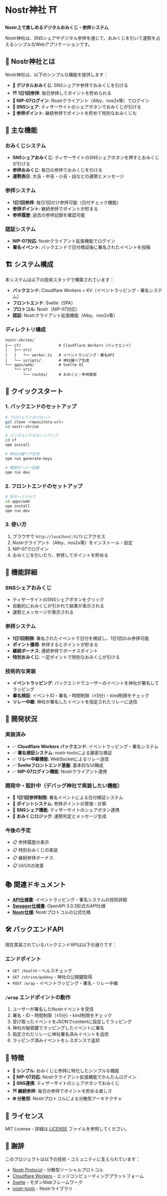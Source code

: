 # Nostr神社 ⛩️

**Nostr上で楽しめるデジタルおみくじ・参拝システム**

Nostr神社は、SNSシェアやデジタル参拝を通じて、おみくじを引いて運勢を占えるシンプルなWebアプリケーションです。

## 🌸 Nostr神社とは

Nostr神社は、以下のシンプルな機能を提供します：

- **🎲 デジタルおみくじ**: SNSシェアや参拝でおみくじを引ける
- **⛩️ 1日1回参拝**: 毎日参拝してポイントを貯められる
- **🔐 NIP-07ログイン**: Nostrクライアント（Alby、nos2x等）でログイン
- **📱 SNSシェア**: ティザーサイトのシェアボタンでおみくじが引ける
- **💎 参拝ポイント**: 継続参拝でポイントを貯めて特別なおみくじも

## 🎯 主な機能

### おみくじシステム
- **SNSシェアおみくじ**: ティザーサイトのSNSシェアボタンを押すとおみくじが引ける
- **参拝おみくじ**: 毎日の参拝でおみくじを引ける
- **運勢表示**: 大吉・中吉・小吉・凶などの運勢とメッセージ

### 参拝システム
- **1日1回参拝**: 毎日1回だけ参拝可能（日付チェック機能）
- **参拝ポイント**: 継続参拝でポイントが貯まる
- **参拝履歴**: 過去の参拝記録を確認可能

### 認証システム
- **NIP-07対応**: Nostrクライアント拡張機能でログイン
- **署名イベント**: バックエンドで日付検証後に署名されたイベントを投稿

## 🏗️ システム構成

本システムは以下の技術スタックで構築されています：

- **バックエンド**: Cloudflare Workers + KV（イベントラッピング・署名システム）
- **フロントエンド**: Svelte（SPA）
- **プロトコル**: Nostr（NIP-07対応）
- **認証**: Nostrクライアント拡張機能（Alby、nos2x等）

### ディレクトリ構成
```
nostr-shrine/
├── cf/                 # Cloudflare Workers（バックエンド）
│   ├── src/
│   │   └── worker.ts   # イベントラッピング・署名API
│   └── scripts/        # 神社鍵ペア生成
└── apps/web/           # Svelte UI
    └── src/
        └── routes/     # おみくじ・参拝画面
```

## 🚀 クイックスタート

### 1. バックエンドのセットアップ
```bash
# プロジェクトのクローン
git clone <repository-url>
cd nostr-shrine

# バックエンドのセットアップ
cd cf
npm install

# 神社の鍵ペア生成
npm run generate-keys

# 開発サーバー起動
npm run dev
```

### 2. フロントエンドのセットアップ
```bash
# 別ターミナルで
cd apps/web
npm install
npm run dev
```

### 3. 使い方
1. ブラウザで `http://localhost:5173` にアクセス
2. Nostrクライアント（Alby、nos2x等）をインストール・設定
3. NIP-07でログイン
4. おみくじを引いたり、参拝してポイントを貯める

## 🎌 機能詳細

### SNSシェアおみくじ
- ティザーサイトのSNSシェアボタンをクリック
- 自動的におみくじが引かれて結果が表示される
- 運勢とメッセージが表示される

### 参拝システム
- **1日1回制限**: 署名されたイベントで日付を検証し、1日1回のみ参拝可能
- **ポイント獲得**: 参拝するとポイントが貯まる
- **継続ボーナス**: 連続参拝でボーナスポイント
- **特別おみくじ**: 一定ポイントで特別なおみくじが引ける

### 技術的な実装
- **イベントラッピング**: バックエンドでユーザーのイベントを神社が署名してラッピング
- **署名検証**: イベントID・署名・時間制限（±5分）・kind制限をチェック
- **リレー中継**: 神社が署名したイベントを指定されたリレーに送信

## 🔧 開発状況

### 実装済み
- ✅ **Cloudflare Workers バックエンド**: イベントラッピング・署名システム
- ✅ **署名検証システム**: nostr-toolsによる厳密な検証
- ✅ **リレー中継機能**: WebSocketによるリレー送信
- ✅ **Svelteフロントエンド基盤**: 基本的なUI構成
- ✅ **NIP-07ログイン機能**: Nostrクライアント連携

### 開発中・設計中（デバッグ神社で実装したい機能）
- 🚧 **1日1回参拝制限**: 署名イベントによる日付検証システム
- 🚧 **ポイントシステム**: 参拝ポイントの管理・計算
- 🚧 **SNSシェア機能**: ティザーサイトのシェアボタン連携
- 🚧 **おみくじロジック**: 運勢判定とメッセージ生成

### 今後の予定
- 📋 参拝履歴の表示
- 📋 特別おみくじの実装
- 📋 継続参拝ボーナス
- 📋 UI/UXの改善

## 📚 関連ドキュメント

- **[API仕様書](./API.md)**: イベントラッピング・署名システムの技術詳細
- **[Swagger仕様書](./swagger.yaml)**: OpenAPI 3.0.3形式のAPI仕様
- **[Nostr仕様](https://github.com/nostr-protocol/nips)**: Nostrプロトコルの公式仕様

## 🛠️ バックエンドAPI

現在実装されているバックエンドAPIは以下の通りです：

### エンドポイント
- `GET /health` - ヘルスチェック
- `GET /shrine/pubkey` - 神社の公開鍵取得
- `POST /wrap` - イベントラッピング・署名・リレー中継

### `/wrap` エンドポイントの動作
1. ユーザーが署名したNostrイベントを受信
2. 署名・ID・時間制限（±5分）・kind制限をチェック
3. 受け取ったイベントをJSONでcontentに設定してラッピング
4. 神社の秘密鍵でラッピングしたイベントに署名
5. 指定されたリレーに神社署名済みイベントを送信
6. ラッピング済みイベントをレスポンスで返却

## 🌟 特徴

- **🎲 シンプル**: おみくじと参拝に特化したシンプルな機能
- **🔐 NIP-07対応**: Nostrクライアント拡張機能でかんたんログイン
- **📱 SNS連携**: ティザーサイトのシェアボタンでおみくじ
- **⛩️ 継続参拝**: 毎日の参拝でポイントを貯める楽しさ
- **🌐 分散型**: Nostrプロトコルによる分散型アーキテクチャ

## 📄 ライセンス

MIT License - 詳細は [LICENSE](./LICENSE) ファイルを参照してください。

## 🙏 謝辞

このプロジェクトは以下の技術・コミュニティに支えられています：

- [Nostr Protocol](https://github.com/nostr-protocol/nips) - 分散型ソーシャルプロトコル
- [Cloudflare Workers](https://workers.cloudflare.com/) - エッジコンピューティングプラットフォーム
- [Svelte](https://svelte.dev/) - モダンWebフレームワーク
- [nostr-tools](https://github.com/nbd-wtf/nostr-tools) - Nostrライブラリ
